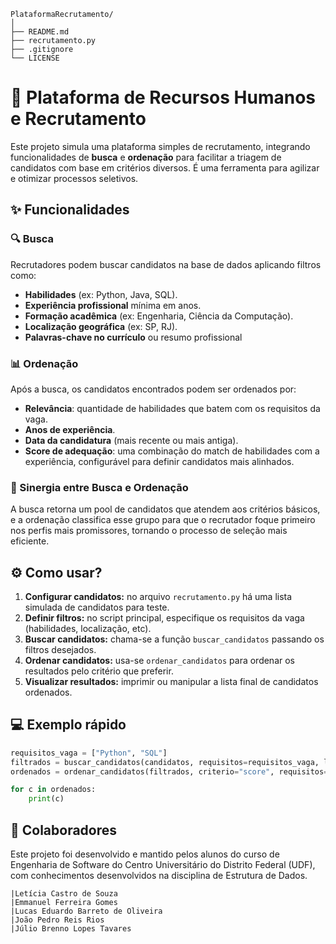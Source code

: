 ```
PlataformaRecrutamento/
│
├── README.md
├── recrutamento.py
├── .gitignore
└── LICENSE
```


# 🚀 Plataforma de Recursos Humanos e Recrutamento

Este projeto simula uma plataforma simples de recrutamento, integrando funcionalidades de **busca** e **ordenação** para facilitar a triagem de candidatos com base em critérios diversos. É uma ferramenta para agilizar e otimizar processos seletivos.

## ✨ Funcionalidades

### 🔍 Busca
Recrutadores podem buscar candidatos na base de dados aplicando filtros como:  
- **Habilidades** (ex: Python, Java, SQL).
- **Experiência profissional** mínima em anos.
- **Formação acadêmica** (ex: Engenharia, Ciência da Computação).
- **Localização geográfica** (ex: SP, RJ).
- **Palavras-chave no currículo** ou resumo profissional

### 📊 Ordenação
Após a busca, os candidatos encontrados podem ser ordenados por:  
- **Relevância**: quantidade de habilidades que batem com os requisitos da vaga.
- **Anos de experiência**.
- **Data da candidatura** (mais recente ou mais antiga).
- **Score de adequação**: uma combinação do match de habilidades com a experiência, configurável para definir candidatos mais alinhados.

### 🤝 Sinergia entre Busca e Ordenação 
A busca retorna um pool de candidatos que atendem aos critérios básicos, e a ordenação classifica esse grupo para que o recrutador foque primeiro nos perfis mais promissores, tornando o processo de seleção mais eficiente.

## ⚙️ Como usar?

1. **Configurar candidatos:** no arquivo `recrutamento.py` há uma lista simulada de candidatos para teste.  
2. **Definir filtros:** no script principal, especifique os requisitos da vaga (habilidades, localização, etc).  
3. **Buscar candidatos:** chama-se a função `buscar_candidatos` passando os filtros desejados.  
4. **Ordenar candidatos:** usa-se `ordenar_candidatos` para ordenar os resultados pelo critério que preferir.  
5. **Visualizar resultados:** imprimir ou manipular a lista final de candidatos ordenados.

## 💻 Exemplo rápido

```python
requisitos_vaga = ["Python", "SQL"]
filtrados = buscar_candidatos(candidatos, requisitos=requisitos_vaga, localizacao="SP")
ordenados = ordenar_candidatos(filtrados, criterio="score", requisitos=requisitos_vaga)

for c in ordenados:
    print(c)

```

## 👥 Colaboradores
Este projeto foi desenvolvido e mantido pelos alunos do curso de Engenharia de Software do Centro Universitário do Distrito Federal (UDF), com conhecimentos
desenvolvidos na disciplina de Estrutura de Dados.

```
|Letícia Castro de Souza  
|Emmanuel Ferreira Gomes  
|Lucas Eduardo Barreto de Oliveira  
|João Pedro Reis Rios  
|Júlio Brenno Lopes Tavares
```
